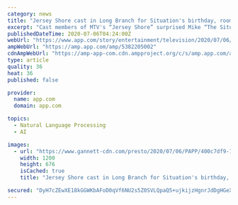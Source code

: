 ```yaml
---
category: news
title: "Jersey Shore cast in Long Branch for Situation's birthday, roomies give another speech"
excerpt: "Cast members of MTV's “Jersey Shore” surprised Mike “The Situation” Sorrentino at the Butcher's Block restaurant in Long Branch on Sunday, July 5. The occasion? Sorrentino's 38th birthday — he was born July 4,"
publishedDateTime: 2020-07-06T04:24:00Z
webUrl: "https://www.app.com/story/entertainment/television/2020/07/06/jersey-shore-cast-long-branch-situations-birthday-roomies-give-another-speech/5382205002/"
ampWebUrl: "https://amp.app.com/amp/5382205002"
cdnAmpWebUrl: "https://amp-app-com.cdn.ampproject.org/c/s/amp.app.com/amp/5382205002"
type: article
quality: 36
heat: 36
published: false

provider:
  name: app.com
  domain: app.com

topics:
  - Natural Language Processing
  - AI

images:
  - url: "https://www.gannett-cdn.com/presto/2020/07/06/PAPP/400c7df9-125a-4498-850c-3e053fc91a2e-Mikebirthday.jpg?auto=webp&crop=749,422,x0,y60&format=pjpg&width=1200"
    width: 1200
    height: 676
    isCached: true
    title: "Jersey Shore cast in Long Branch for Situation's birthday, roomies give another speech"

secured: "DyH7cZEwXE18kGGWKbAFoD0qVf6NU2s5Z0SVLQpaQ5+ujkijzHgnrJdDgHGeXpQ0LYiKeFxfSnt2mcGwu7l5RoIbxYza0yZDbfpT/nbnVE0dhmAkJnXhaGQvYzAW9hBRvovQCCeBWfpa8XshIH0nTr47boTrlCvK1xl7hZjY1N4jPthtN+M8JmsQtUVZ1GXKDykUh+TWA2+WtSnJVtZnSm4i1TIhUgArJjT2v7g80NrwtzTzpPJ/KrWgOb8oDjdR2ImUwcgSoO9xCcXHre/Vjeh1Ic0opHx9CjTDbD/w2p8aHuxnU8x/pyceNzeHw3jUQWcK0Y52B5PmTkA3OQWL+Q==;klyvHmPKTihXBCGIxLak5A=="
---
```


